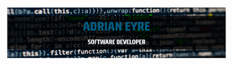 [![Screenshot](https://raw.githubusercontent.com/adrianeyre/adrianeyre/master/banner.png)](https://raw.githubusercontent.com/adrianeyre/adrianeyre/master/banner.png "Banner")
